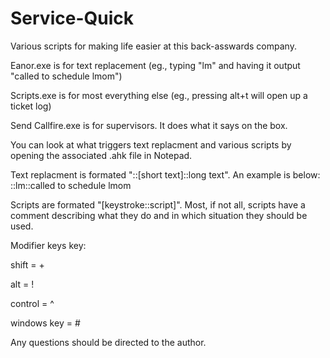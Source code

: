 # Service-Quick
Various scripts for making life easier at this back-asswards company.


Eanor.exe is for text replacement (eg., typing "lm" and having it output "called to schedule lmom")


Scripts.exe is for most everything else (eg., pressing alt+t will open up a ticket log)


Send Callfire.exe is for supervisors. It does what it says on the box.



You can look at what triggers text replacment and various scripts by opening the associated .ahk file in Notepad.


Text replacment is formated "::[short text]::long text". An example is below:
::lm::called to schedule lmom


Scripts are formated "[keystroke::script]". Most, if not all, scripts have a comment describing what they do and in which situation they should be used.


Modifier keys key:

shift = +

alt = !

control = ^

windows key = #


Any questions should be directed to the author.
